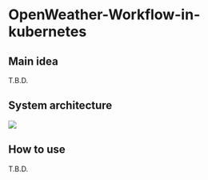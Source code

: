 # OpenWeather-Workflow-in-kubernetes
## Main idea
T.B.D.

## System architecture
![](https://i.imgur.com/iI3HyBi.png)


## How to use
T.B.D.
